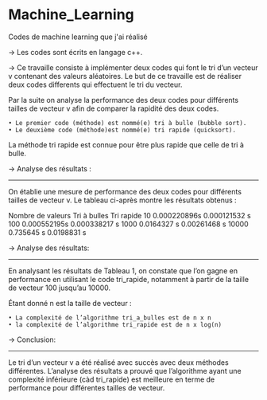 # Machine_Learning
Codes de machine learning que j'ai réalisé

->  Les codes sont écrits en langage c++.

-> Ce travaille consiste à implémenter deux codes qui font le tri d’un vecteur v contenant des valeurs aléatoires. Le but de ce travaille est de réaliser deux codes differents qui effectuent le tri du vecteur.

Par la suite on analyse la performance des deux codes pour différents tailles de vecteur v afin de comparer la rapidité des deux codes.

    • Le premier code (méthode) est nommé(e) tri à bulle (bubble sort).
    • Le deuxième code (méthode)est nommé(e) tri rapide (quicksort).

La méthode tri rapide est connue pour être plus rapide que celle de tri à bulle.


-> Analyse des résultats :
   **********************

On établie une mesure de performance des deux codes pour différents tailles de vecteur v. Le tableau ci-après montre les résultats obtenus :

Nombre de valeurs   Tri à bulles    Tri rapide
10                  0.000220896s    0.000121532 s
100                 0.000552195s    0.000338217 s
1000                0.0164327 s     0.00261468 s
10000               0.735645 s      0.0198831 s


-> Analyse des résultats:
  **********************

En analysant les résultats de Tableau 1, on constate que l’on gagne en performance en utilisant le code tri_rapide, notamment à partir de la taille de vecteur 100 jusqu’au 10000.

Étant donné n est la taille de vecteur :

    • La complexité de l’algorithme tri_a_bulles est de n x n  
    • la complexité de l’algorithme tri_rapide est de n x log(n)


-> Conclusion:
  ************
Le tri d’un vecteur v a été réalisé avec succès avec deux méthodes différentes. L’analyse des résultats a prouvé que l’algorithme ayant une complexité inférieure (càd tri_rapide) est meilleure en terme de performance pour différentes tailles de vecteur.
